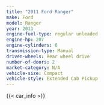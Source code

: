 ```yaml
---
title: "2011 Ford Ranger"
make: Ford
model: Ranger
year: 2011
engine-fuel-type: regular unleaded
engine-hp: 207
engine-cylinders: 6
transmission-type: Manual
driven-wheels: Rear wheel drive
number-of-doors: 2
market-category: N/A
vehicle-size: Compact
vehicle-style: Extended Cab Pickup
---
```


{{< car_info >}}
